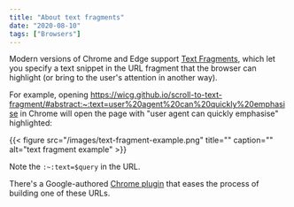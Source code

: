 ```yaml
---
title: "About text fragments"
date: "2020-08-10"
tags: ["Browsers"]
---
```


Modern versions of Chrome and Edge support
[Text Fragments](https://wicg.github.io/scroll-to-text-fragment/), which let you
specify a text snippet in the URL fragment that the browser can highlight (or
bring to the user's attention in another way).

For example, opening
<https://wicg.github.io/scroll-to-text-fragment/#abstract:~:text=user%20agent%20can%20quickly%20emphasise>
in Chrome will open the page with "user agent can quickly emphasise"
highlighted:

{{< figure src="/images/text-fragment-example.png" title="" caption="" alt="text fragment example" >}}

Note the `:~:text=$query` in the URL.

There's a Google-authored
[Chrome plugin](https://chrome.google.com/webstore/detail/link-to-text-fragment/pbcodcjpfjdpcineamnnmbkkmkdpajjg/related)
that eases the process of building one of these URLs.
